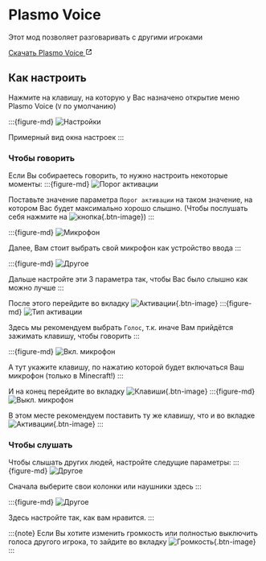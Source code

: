 # Plasmo Voice
Этот мод позволяет разговаривать с другими игроками

<a class="reference external" target="_blank" href="https://modrinth.com/plugin/plasmo-voice" rel="nofollow noopener">
    Скачать Plasmo Voice
    <svg xmlns="http://www.w3.org/2000/svg" fill="currentColor" height="1em" width="1em" stroke="none" viewBox="0 0 24 24"><path d="m13 3 3.293 3.293-7 7 1.414 1.414 7-7L21 11V3z"></path><path d="M19 19H5V5h7l-2-2H5c-1.103 0-2 .897-2 2v14c0 1.103.897 2 2 2h14c1.103 0 2-.897 2-2v-5l-2-2v7z"></path></svg>
</a>

## Как настроить
Нажмите на клавишу, на которую у Вас назначено открытие меню Plasmo Voice
(<code class="key">V</code> по умолчанию)

:::{figure-md}
![Настройки](../../_static/images/mods/plasmo_voice/settings.png)

Примерный вид окна настроек
:::

### Чтобы говорить
Если Вы собираетесь говорить, то нужно настроить некоторые моменты:
:::{figure-md}
![Порог активации](../../_static/images/mods/plasmo_voice/settings_threshold.png)

Поставьте значение параметра `Порог активации` на таком значение, на котором Вас
будет максимально хорошо слышно. (Чтобы послушать себя нажмите на ![кнопка](../../_static/images/mods/plasmo_voice/speaker_disabled.png){.btn-image})
:::

:::{figure-md}
![Микрофон](../../_static/images/mods/plasmo_voice/settings_device.png)

Далее, Вам стоит выбрать свой микрофон как устройство ввода
:::

:::{figure-md}
![Другое](../../_static/images/mods/plasmo_voice/settings_other.png)

Дальше настройте эти 3 параметра так, чтобы Вас было слышно как можно лучше
:::

После этого перейдите во вкладку ![`Активации`](../../_static/images/mods/plasmo_voice/settings_activation_tab.png){.btn-image}
:::{figure-md}
![Тип активации](../../_static/images/mods/plasmo_voice/settings_activation_type.png)

Здесь мы рекомендуем выбрать `Голос`, т.к. иначе Вам прийдётся зажимать клавишу, чтобы
говорить
:::

:::{figure-md}
![Вкл. микрофон](../../_static/images/mods/plasmo_voice/settings_activation_button.png)

А тут укажите клавишу, по нажатию которой будет включаться Ваш микрофон
(только в Minecraft!)
:::

И на конец перейдите во вкладку ![`Клавиши`](../../_static/images/mods/plasmo_voice/settings_keys_tab.png){.btn-image}
:::{figure-md}
![Выкл. микрофон](../../_static/images/mods/plasmo_voice/settings_turn_off_button.png)

В этом месте рекомендуем поставить ту же клавишу, что и во вкладке ![`Активации`](../../_static/images/mods/plasmo_voice/settings_activation_tab.png){.btn-image}
:::

### Чтобы слушать
Чтобы слышать других людей, настройте следущие параметры:
:::{figure-md}
![Другое](../../_static/images/mods/plasmo_voice/settings_output_device.png)

Сначала выберите свои колонки или наушники здесь
:::

:::{figure-md}
![Другое](../../_static/images/mods/plasmo_voice/settings_output_other.png)

Здесь настройте так, как вам нравится.
:::

:::{note}
Если Вы хотите изменить громкость или полностью выключить голоса другого игрока, то
зайдите во вкладку ![`Громкость`](../../_static/images/mods/plasmo_voice/settings_volume_tab.png){.btn-image}
:::